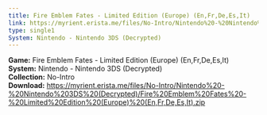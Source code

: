 ```yaml
---
title: Fire Emblem Fates - Limited Edition (Europe) (En,Fr,De,Es,It)
link: https://myrient.erista.me/files/No-Intro/Nintendo%20-%20Nintendo%203DS%20(Decrypted)/Fire%20Emblem%20Fates%20-%20Limited%20Edition%20(Europe)%20(En,Fr,De,Es,It).zip
type: single1
System: Nintendo - Nintendo 3DS (Decrypted)
---
```

<b>Game:</b> Fire Emblem Fates - Limited Edition (Europe) (En,Fr,De,Es,It)<br>
<b>System:</b> Nintendo - Nintendo 3DS (Decrypted)<br>
<b>Collection:</b> No-Intro<br>
<b>Download:</b> https://myrient.erista.me/files/No-Intro/Nintendo%20-%20Nintendo%203DS%20(Decrypted)/Fire%20Emblem%20Fates%20-%20Limited%20Edition%20(Europe)%20(En,Fr,De,Es,It).zip